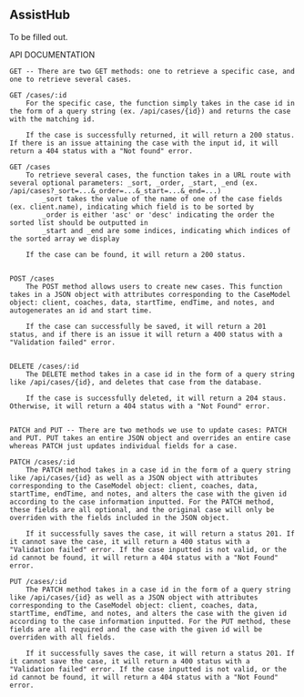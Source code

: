## AssistHub

To be filled out.

API DOCUMENTATION


    GET -- There are two GET methods: one to retrieve a specific case, and one to retrieve several cases. 

    GET /cases/:id
        For the specific case, the function simply takes in the case id in the form of a query string (ex. /api/cases/{id}) and returns the case with the matching id.

        If the case is successfully returned, it will return a 200 status. If there is an issue attaining the case with the input id, it will return a 404 status with a "Not found" error.

    GET /cases
        To retrieve several cases, the function takes in a URL route with several optional parameters: _sort, _order, _start, _end (ex. /api/cases?_sort=...&_order=...&_start=...&_end=...)
            _sort takes the value of the name of one of the case fields (ex. client.name), indicating which field is to be sorted by
            _order is either 'asc' or 'desc' indicating the order the sorted list should be outputted in 
            _start and _end are some indices, indicating which indices of the sorted array we display

        If the case can be found, it will return a 200 status.


    POST /cases
        The POST method allows users to create new cases. This function takes in a JSON object with attributes corresponding to the CaseModel object: client, coaches, data, startTime, endTime, and notes, and autogenerates an id and start time. 
        
        If the case can successfully be saved, it will return a 201 status, and if there is an issue it will return a 400 status with a "Validation failed" error.


    DELETE /cases/:id
        The DELETE method takes in a case id in the form of a query string like /api/cases/{id}, and deletes that case from the database.

        If the case is successfully deleted, it will return a 204 staus. Otherwise, it will return a 404 status with a "Not Found" error.


    PATCH and PUT -- There are two methods we use to update cases: PATCH and PUT. PUT takes an entire JSON object and overrides an entire case whereas PATCH just updates individual fields for a case.

    PATCH /cases/:id
        The PATCH method takes in a case id in the form of a query string like /api/cases/{id} as well as a JSON object with attributes corresponding to the CaseModel object: client, coaches, data, startTime, endTime, and notes, and alters the case with the given id according to the case information inputted. For the PATCH method, these fields are all optional, and the original case will only be overriden with the fields included in the JSON object.
        
        If it successfully saves the case, it will return a status 201. If it cannot save the case, it will return a 400 status with a "Validation failed" error. If the case inputted is not valid, or the id cannot be found, it will return a 404 status with a "Not Found" error.

    PUT /cases/:id
        The PATCH method takes in a case id in the form of a query string like /api/cases/{id} as well as a JSON object with attributes corresponding to the CaseModel object: client, coaches, data, startTime, endTime, and notes, and alters the case with the given id according to the case information inputted. For the PUT method, these fields are all required and the case with the given id will be overriden with all fields.
        
        If it successfully saves the case, it will return a status 201. If it cannot save the case, it will return a 400 status with a "Validation failed" error. If the case inputted is not valid, or the id cannot be found, it will return a 404 status with a "Not Found" error.